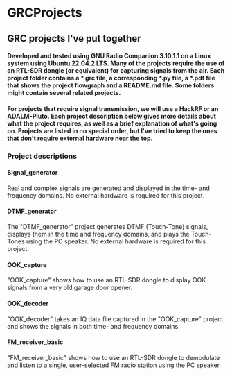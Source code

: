 # GRCProjects

## GRC projects I've put together

#### Developed and tested using GNU Radio Companion 3.10.1.1 on a Linux system using Ubuntu 22.04.2 LTS.  Many of the projects require the use of an RTL-SDR dongle (or equivalent) for capturing signals from the air.  Each project folder contains a *.grc file, a corresponding *.py file, a *.pdf file that shows the project flowgraph and a README.md file.  Some folders might contain several related projects.  

#### For projects that require signal transmission, we will use a HackRF or an ADALM-Pluto. Each project description below gives more details about what the project requires, as well as a brief explanation of what's going on.  Projects are listed in no special order, but I've tried to keep the ones that don't require external hardware near the top. 

### Project descriptions 

#### Signal_generator
Real and complex signals are generated and displayed in the time- and frequency domains.  No external hardware is required for this project. 

#### DTMF_generator
The "DTMF_generator" project generates DTMF (Touch-Tone) signals, displays them in the time and frequency domains, and plays the Touch-Tones using the PC speaker. No external hardware is required for this project. 

#### OOK_capture
"OOK_capture" shows how to use an RTL-SDR dongle to display OOK signals from a very old garage door opener. 

#### OOK_decoder
"OOK_decoder" takes an IQ data file captured in the "OOK_capture" project and shows the signals in both time- and frequency domains.  

#### FM_receiver_basic
"FM_receiver_basic" shows how to use an RTL-SDR dongle to demodulate and listen to a single, user-selected FM radio station using the PC speaker.
